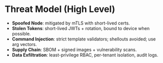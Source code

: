 # Threat Model (High Level)
- **Spoofed Node**: mitigated by mTLS with short-lived certs.
- **Stolen Tokens**: short-lived JWTs + rotation, bound to device when possible.
- **Command Injection**: strict template validators; shellouts avoided; use arg vectors.
- **Supply Chain**: SBOM + signed images + vulnerability scans.
- **Data Exfiltration**: least-privilege RBAC, per-tenant isolation, audit logs.
